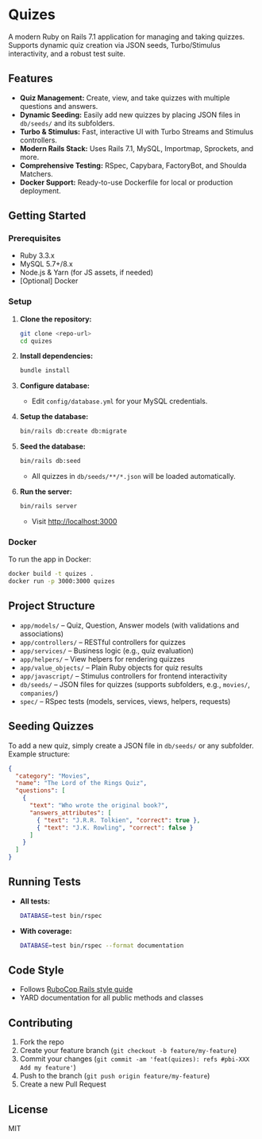 # Quizes

A modern Ruby on Rails 7.1 application for managing and taking quizzes. Supports dynamic quiz creation via JSON seeds, Turbo/Stimulus interactivity, and a robust test suite.

## Features

- **Quiz Management:** Create, view, and take quizzes with multiple questions and answers.
- **Dynamic Seeding:** Easily add new quizzes by placing JSON files in `db/seeds/` and its subfolders.
- **Turbo & Stimulus:** Fast, interactive UI with Turbo Streams and Stimulus controllers.
- **Modern Rails Stack:** Uses Rails 7.1, MySQL, Importmap, Sprockets, and more.
- **Comprehensive Testing:** RSpec, Capybara, FactoryBot, and Shoulda Matchers.
- **Docker Support:** Ready-to-use Dockerfile for local or production deployment.

## Getting Started

### Prerequisites

- Ruby 3.3.x
- MySQL 5.7+/8.x
- Node.js & Yarn (for JS assets, if needed)
- [Optional] Docker

### Setup

1. **Clone the repository:**
   ```sh
   git clone <repo-url>
   cd quizes
   ```

2. **Install dependencies:**
   ```sh
   bundle install
   ```

3. **Configure database:**
   - Edit `config/database.yml` for your MySQL credentials.

4. **Setup the database:**
   ```sh
   bin/rails db:create db:migrate
   ```

5. **Seed the database:**
   ```sh
   bin/rails db:seed
   ```
   - All quizzes in `db/seeds/**/*.json` will be loaded automatically.

6. **Run the server:**
   ```sh
   bin/rails server
   ```
   - Visit [http://localhost:3000](http://localhost:3000)

### Docker

To run the app in Docker:

```sh
docker build -t quizes .
docker run -p 3000:3000 quizes
```

## Project Structure

- `app/models/` – Quiz, Question, Answer models (with validations and associations)
- `app/controllers/` – RESTful controllers for quizzes
- `app/services/` – Business logic (e.g., quiz evaluation)
- `app/helpers/` – View helpers for rendering quizzes
- `app/value_objects/` – Plain Ruby objects for quiz results
- `app/javascript/` – Stimulus controllers for frontend interactivity
- `db/seeds/` – JSON files for quizzes (supports subfolders, e.g., `movies/`, `companies/`)
- `spec/` – RSpec tests (models, services, views, helpers, requests)

## Seeding Quizzes

To add a new quiz, simply create a JSON file in `db/seeds/` or any subfolder. Example structure:

```json
{
  "category": "Movies",
  "name": "The Lord of the Rings Quiz",
  "questions": [
    {
      "text": "Who wrote the original book?",
      "answers_attributes": [
        { "text": "J.R.R. Tolkien", "correct": true },
        { "text": "J.K. Rowling", "correct": false }
      ]
    }
  ]
}
```

## Running Tests

- **All tests:**
  ```sh
  DATABASE=test bin/rspec
  ```
- **With coverage:**
  ```sh
  DATABASE=test bin/rspec --format documentation
  ```

## Code Style

- Follows [RuboCop Rails style guide](https://docs.rubocop.org/rubocop-rails/)
- YARD documentation for all public methods and classes

## Contributing

1. Fork the repo
2. Create your feature branch (`git checkout -b feature/my-feature`)
3. Commit your changes (`git commit -am 'feat(quizes): refs #pbi-XXX Add my feature'`)
4. Push to the branch (`git push origin feature/my-feature`)
5. Create a new Pull Request

## License

MIT
